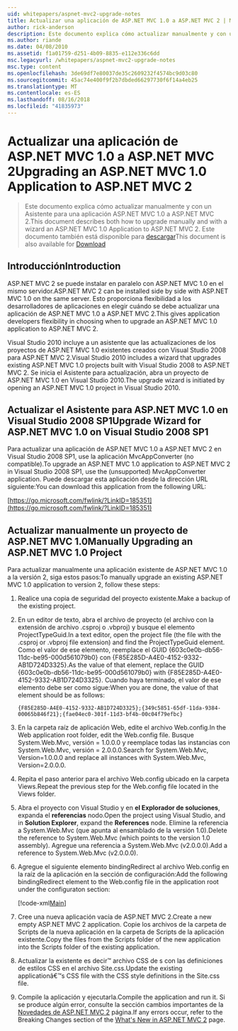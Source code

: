 ```yaml
---
uid: whitepapers/aspnet-mvc2-upgrade-notes
title: Actualizar una aplicación de ASP.NET MVC 1.0 a ASP.NET MVC 2 | Microsoft Docs
author: rick-anderson
description: Este documento explica cómo actualizar manualmente y con un Asistente para una aplicación ASP.NET MVC 1.0 a ASP.NET MVC 2. Este documento también está disponible para d...
ms.author: riande
ms.date: 04/08/2010
ms.assetid: f1a01759-d251-4b09-8835-e112e336c6dd
msc.legacyurl: /whitepapers/aspnet-mvc2-upgrade-notes
msc.type: content
ms.openlocfilehash: 3de69df7e80037de35c2609232f4574bc9d03c80
ms.sourcegitcommit: 45ac74e400f9f2b7dbded66297730f6f14a4eb25
ms.translationtype: MT
ms.contentlocale: es-ES
ms.lasthandoff: 08/16/2018
ms.locfileid: "41835973"
---
```

<a name="upgrading-an-aspnet-mvc-10-application-to-aspnet-mvc-2"></a><span data-ttu-id="2003c-104">Actualizar una aplicación de ASP.NET MVC 1.0 a ASP.NET MVC 2</span><span class="sxs-lookup"><span data-stu-id="2003c-104">Upgrading an ASP.NET MVC 1.0 Application to ASP.NET MVC 2</span></span>
====================
> <span data-ttu-id="2003c-105">Este documento explica cómo actualizar manualmente y con un Asistente para una aplicación ASP.NET MVC 1.0 a ASP.NET MVC 2.</span><span class="sxs-lookup"><span data-stu-id="2003c-105">This document describes both how to upgrade manually and with a wizard an ASP.NET MVC 1.0 Application to ASP.NET MVC 2.</span></span> <span data-ttu-id="2003c-106">Este documento también está disponible para [descargar](https://download.microsoft.com/download/F/1/6/F16F9AF9-8EF4-4845-BC97-639791D5699C/MVC2-Upgrade-Notes.pdf)</span><span class="sxs-lookup"><span data-stu-id="2003c-106">This document is also available for [Download](https://download.microsoft.com/download/F/1/6/F16F9AF9-8EF4-4845-BC97-639791D5699C/MVC2-Upgrade-Notes.pdf)</span></span>


## <a name="introduction"></a><span data-ttu-id="2003c-107">Introducción</span><span class="sxs-lookup"><span data-stu-id="2003c-107">Introduction</span></span>

<span data-ttu-id="2003c-108">ASP.NET MVC 2 se puede instalar en paralelo con ASP.NET MVC 1.0 en el mismo servidor.</span><span class="sxs-lookup"><span data-stu-id="2003c-108">ASP.NET MVC 2 can be installed side by side with ASP.NET MVC 1.0 on the same server.</span></span> <span data-ttu-id="2003c-109">Esto proporciona flexibilidad a los desarrolladores de aplicaciones en elegir cuándo se debe actualizar una aplicación de ASP.NET MVC 1.0 a ASP.NET MVC 2.</span><span class="sxs-lookup"><span data-stu-id="2003c-109">This gives application developers flexibility in choosing when to upgrade an ASP.NET MVC 1.0 application to ASP.NET MVC 2.</span></span>

<span data-ttu-id="2003c-110">Visual Studio 2010 incluye a un asistente que las actualizaciones de los proyectos de ASP.NET MVC 1.0 existentes creados con Visual Studio 2008 para ASP.NET MVC 2.</span><span class="sxs-lookup"><span data-stu-id="2003c-110">Visual Studio 2010 includes a wizard that upgrades existing ASP.NET MVC 1.0 projects built with Visual Studio 2008 to ASP.NET MVC 2.</span></span> <span data-ttu-id="2003c-111">Se inicia el Asistente para actualización, abra un proyecto de ASP.NET MVC 1.0 en Visual Studio 2010.</span><span class="sxs-lookup"><span data-stu-id="2003c-111">The upgrade wizard is initiated by opening an ASP.NET MVC 1.0 project in Visual Studio 2010.</span></span>

## <a name="upgrade-wizard-for-aspnet-mvc-10-on-visual-studio-2008-sp1"></a><span data-ttu-id="2003c-112">Actualizar el Asistente para ASP.NET MVC 1.0 en Visual Studio 2008 SP1</span><span class="sxs-lookup"><span data-stu-id="2003c-112">Upgrade Wizard for ASP.NET MVC 1.0 on Visual Studio 2008 SP1</span></span>

<span data-ttu-id="2003c-113">Para actualizar una aplicación de ASP.NET MVC 1.0 a ASP.NET MVC 2 en Visual Studio 2008 SP1, use la aplicación MvcAppConverter (no compatible).</span><span class="sxs-lookup"><span data-stu-id="2003c-113">To upgrade an ASP.NET MVC 1.0 application to ASP.NET MVC 2 in Visual Studio 2008 SP1, use the (unsupported) MvcAppConverter application.</span></span> <span data-ttu-id="2003c-114">Puede descargar esta aplicación desde la dirección URL siguiente:</span><span class="sxs-lookup"><span data-stu-id="2003c-114">You can download this application from the following URL:</span></span>

[https://go.microsoft.com/fwlink/?LinkID=185351](https://go.microsoft.com/fwlink/?LinkID=185351)

## <a name="manually-upgrading-an-aspnet-mvc-10-project"></a><span data-ttu-id="2003c-115">Actualizar manualmente un proyecto de ASP.NET MVC 1.0</span><span class="sxs-lookup"><span data-stu-id="2003c-115">Manually Upgrading an ASP.NET MVC 1.0 Project</span></span>

<span data-ttu-id="2003c-116">Para actualizar manualmente una aplicación existente de ASP.NET MVC 1.0 a la versión 2, siga estos pasos:</span><span class="sxs-lookup"><span data-stu-id="2003c-116">To manually upgrade an existing ASP.NET MVC 1.0 application to version 2, follow these steps:</span></span>

1. <span data-ttu-id="2003c-117">Realice una copia de seguridad del proyecto existente.</span><span class="sxs-lookup"><span data-stu-id="2003c-117">Make a backup of the existing project.</span></span>
2. <span data-ttu-id="2003c-118">En un editor de texto, abra el archivo de proyecto (el archivo con la extensión de archivo .csproj o .vbproj) y busque el elemento ProjectTypeGuid.</span><span class="sxs-lookup"><span data-stu-id="2003c-118">In a text editor, open the project file (the file with the .csproj or .vbproj file extension) and find the ProjectTypeGuid element.</span></span> <span data-ttu-id="2003c-119">Como el valor de ese elemento, reemplace el GUID {603c0e0b-db56-11dc-be95-000d561079b0} con {F85E285D-A4E0-4152-9332-AB1D724D3325}.</span><span class="sxs-lookup"><span data-stu-id="2003c-119">As the value of that element, replace the GUID {603c0e0b-db56-11dc-be95-000d561079b0} with {F85E285D-A4E0-4152-9332-AB1D724D3325}.</span></span> <span data-ttu-id="2003c-120">Cuando haya terminado, el valor de ese elemento debe ser como sigue:</span><span class="sxs-lookup"><span data-stu-id="2003c-120">When you are done, the value of that element should be as follows:</span></span> 

    `{F85E285D-A4E0-4152-9332-AB1D724D3325};{349c5851-65df-11da-9384-00065b846f21};{fae04ec0-301f-11d3-bf4b-00c04f79efbc}`
3. <span data-ttu-id="2003c-121">En la carpeta raíz de aplicación Web, edite el archivo Web.config.</span><span class="sxs-lookup"><span data-stu-id="2003c-121">In the Web application root folder, edit the Web.config file.</span></span> <span data-ttu-id="2003c-122">Busque System.Web.Mvc, versión = 1.0.0.0 y reemplace todas las instancias con System.Web.Mvc, versión = 2.0.0.0.</span><span class="sxs-lookup"><span data-stu-id="2003c-122">Search for System.Web.Mvc, Version=1.0.0.0 and replace all instances with System.Web.Mvc, Version=2.0.0.0.</span></span>
4. <span data-ttu-id="2003c-123">Repita el paso anterior para el archivo Web.config ubicado en la carpeta Views.</span><span class="sxs-lookup"><span data-stu-id="2003c-123">Repeat the previous step for the Web.config file located in the Views folder.</span></span>
5. <span data-ttu-id="2003c-124">Abra el proyecto con Visual Studio y en **el Explorador de soluciones**, expanda el **referencias** nodo.</span><span class="sxs-lookup"><span data-stu-id="2003c-124">Open the project using Visual Studio, and in **Solution Explorer**, expand the **References** node.</span></span> <span data-ttu-id="2003c-125">Elimine la referencia a System.Web.Mvc (que apunta al ensamblado de la versión 1.0).</span><span class="sxs-lookup"><span data-stu-id="2003c-125">Delete the reference to System.Web.Mvc (which points to the version 1.0 assembly).</span></span> <span data-ttu-id="2003c-126">Agregue una referencia a System.Web.Mvc (v2.0.0.0).</span><span class="sxs-lookup"><span data-stu-id="2003c-126">Add a reference to System.Web.Mvc (v2.0.0.0).</span></span>
6. <span data-ttu-id="2003c-127">Agregue el siguiente elemento bindingRedirect al archivo Web.config en la raíz de la aplicación en la sección de configuración:</span><span class="sxs-lookup"><span data-stu-id="2003c-127">Add the following bindingRedirect element to the Web.config file in the application root under the configuraton section:</span></span>   

    [!code-xml[Main](aspnet-mvc2-upgrade-notes/samples/sample1.xml)]
7. <span data-ttu-id="2003c-128">Cree una nueva aplicación vacía de ASP.NET MVC 2.</span><span class="sxs-lookup"><span data-stu-id="2003c-128">Create a new empty ASP.NET MVC 2 application.</span></span> <span data-ttu-id="2003c-129">Copie los archivos de la carpeta de Scripts de la nueva aplicación en la carpeta de Scripts de la aplicación existente.</span><span class="sxs-lookup"><span data-stu-id="2003c-129">Copy the files from the Scripts folder of the new application into the Scripts folder of the existing application.</span></span>
8. <span data-ttu-id="2003c-130">Actualizar la existente es decir™ archivo CSS de s con las definiciones de estilos CSS en el archivo Site.css.</span><span class="sxs-lookup"><span data-stu-id="2003c-130">Update the existing applicationâ€™s CSS file with the CSS style definitions in the Site.css file.</span></span>
9. <span data-ttu-id="2003c-131">Compile la aplicación y ejecutarla.</span><span class="sxs-lookup"><span data-stu-id="2003c-131">Compile the application and run it.</span></span> <span data-ttu-id="2003c-132">Si se produce algún error, consulte la sección cambios importantes de la [Novedades de ASP.NET MVC 2](https://go.microsoft.com/fwlink/?LinkID=185038) página.</span><span class="sxs-lookup"><span data-stu-id="2003c-132">If any errors occur, refer to the Breaking Changes section of the [What's New in ASP.NET MVC 2](https://go.microsoft.com/fwlink/?LinkID=185038) page.</span></span>
